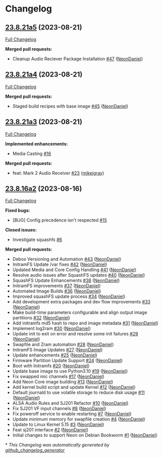 # Changelog

## [23.8.21a5](https://github.com/NeonGeckoCom/neon_debos/tree/23.8.21a5) (2023-08-21)

[Full Changelog](https://github.com/NeonGeckoCom/neon_debos/compare/23.8.21a4...23.8.21a5)

**Merged pull requests:**

- Cleanup Audio Reciever Package Installation [\#47](https://github.com/NeonGeckoCom/neon_debos/pull/47) ([NeonDaniel](https://github.com/NeonDaniel))

## [23.8.21a4](https://github.com/NeonGeckoCom/neon_debos/tree/23.8.21a4) (2023-08-21)

[Full Changelog](https://github.com/NeonGeckoCom/neon_debos/compare/23.8.21a3...23.8.21a4)

**Merged pull requests:**

- Staged build recipes with base image [\#45](https://github.com/NeonGeckoCom/neon_debos/pull/45) ([NeonDaniel](https://github.com/NeonDaniel))

## [23.8.21a3](https://github.com/NeonGeckoCom/neon_debos/tree/23.8.21a3) (2023-08-21)

[Full Changelog](https://github.com/NeonGeckoCom/neon_debos/compare/23.8.16a2...23.8.21a3)

**Implemented enhancements:**

- Media Casting [\#16](https://github.com/NeonGeckoCom/neon_debos/issues/16)

**Merged pull requests:**

- feat: Mark 2 Audio Receiver [\#23](https://github.com/NeonGeckoCom/neon_debos/pull/23) ([mikejgray](https://github.com/mikejgray))

## [23.8.16a2](https://github.com/NeonGeckoCom/neon_debos/tree/23.8.16a2) (2023-08-16)

[Full Changelog](https://github.com/NeonGeckoCom/neon_debos/compare/86eeae542d6ecf5ba625722f09404f11e5a3f303...23.8.16a2)

**Fixed bugs:**

- \[BUG\] Config precedence isn't respected [\#15](https://github.com/NeonGeckoCom/neon_debos/issues/15)

**Closed issues:**

- Investigate squashfs [\#6](https://github.com/NeonGeckoCom/neon_debos/issues/6)

**Merged pull requests:**

- Debos Versioning and Automation [\#43](https://github.com/NeonGeckoCom/neon_debos/pull/43) ([NeonDaniel](https://github.com/NeonDaniel))
- InitramFS Update /var fixes [\#42](https://github.com/NeonGeckoCom/neon_debos/pull/42) ([NeonDaniel](https://github.com/NeonDaniel))
- Updated Media and Core Config Handling [\#41](https://github.com/NeonGeckoCom/neon_debos/pull/41) ([NeonDaniel](https://github.com/NeonDaniel))
- Resolve audio issues after SquashFS updates [\#40](https://github.com/NeonGeckoCom/neon_debos/pull/40) ([NeonDaniel](https://github.com/NeonDaniel))
- SquashFS Update Enhancements [\#38](https://github.com/NeonGeckoCom/neon_debos/pull/38) ([NeonDaniel](https://github.com/NeonDaniel))
- InitramFS improvements [\#37](https://github.com/NeonGeckoCom/neon_debos/pull/37) ([NeonDaniel](https://github.com/NeonDaniel))
- Automated Image Builds [\#36](https://github.com/NeonGeckoCom/neon_debos/pull/36) ([NeonDaniel](https://github.com/NeonDaniel))
- Improved squashFS update process [\#34](https://github.com/NeonGeckoCom/neon_debos/pull/34) ([NeonDaniel](https://github.com/NeonDaniel))
- Add development extra packages and dev flow improvements [\#33](https://github.com/NeonGeckoCom/neon_debos/pull/33) ([NeonDaniel](https://github.com/NeonDaniel))
- Make build-time parameters configurable and align output image partitions [\#32](https://github.com/NeonGeckoCom/neon_debos/pull/32) ([NeonDaniel](https://github.com/NeonDaniel))
- Add initramfs md5 hash to repo and image metadata [\#31](https://github.com/NeonGeckoCom/neon_debos/pull/31) ([NeonDaniel](https://github.com/NeonDaniel))
- Implement log2ram [\#30](https://github.com/NeonGeckoCom/neon_debos/pull/30) ([NeonDaniel](https://github.com/NeonDaniel))
- Update init to exit on error and resolve some init failures [\#29](https://github.com/NeonGeckoCom/neon_debos/pull/29) ([NeonDaniel](https://github.com/NeonDaniel))
- Swapfile and Zram automation [\#28](https://github.com/NeonGeckoCom/neon_debos/pull/28) ([NeonDaniel](https://github.com/NeonDaniel))
- InitramFS Image Updates [\#27](https://github.com/NeonGeckoCom/neon_debos/pull/27) ([NeonDaniel](https://github.com/NeonDaniel))
- Update enhancements [\#25](https://github.com/NeonGeckoCom/neon_debos/pull/25) ([NeonDaniel](https://github.com/NeonDaniel))
- Firmware Partition Update Support [\#24](https://github.com/NeonGeckoCom/neon_debos/pull/24) ([NeonDaniel](https://github.com/NeonDaniel))
- Boot with Initramfs [\#20](https://github.com/NeonGeckoCom/neon_debos/pull/20) ([NeonDaniel](https://github.com/NeonDaniel))
- Update base image to use Python3.10 [\#19](https://github.com/NeonGeckoCom/neon_debos/pull/19) ([NeonDaniel](https://github.com/NeonDaniel))
- Fix swapped mic channels [\#17](https://github.com/NeonGeckoCom/neon_debos/pull/17) ([NeonDaniel](https://github.com/NeonDaniel))
- Add Neon Core image building [\#13](https://github.com/NeonGeckoCom/neon_debos/pull/13) ([NeonDaniel](https://github.com/NeonDaniel))
- Add kernel build script and update Kernel [\#12](https://github.com/NeonGeckoCom/neon_debos/pull/12) ([NeonDaniel](https://github.com/NeonDaniel))
- Default journald to use volatile storage to reduce disk usage [\#11](https://github.com/NeonGeckoCom/neon_debos/pull/11) ([NeonDaniel](https://github.com/NeonDaniel))
- ALSA Audio Rules and SJ201 Refactor [\#10](https://github.com/NeonGeckoCom/neon_debos/pull/10) ([NeonDaniel](https://github.com/NeonDaniel))
- Fix SJ201 VF input channels [\#8](https://github.com/NeonGeckoCom/neon_debos/pull/8) ([NeonDaniel](https://github.com/NeonDaniel))
- Fix poweroff service to enable restarting [\#7](https://github.com/NeonGeckoCom/neon_debos/pull/7) ([NeonDaniel](https://github.com/NeonDaniel))
- Update minimum memory for swapfile creation [\#4](https://github.com/NeonGeckoCom/neon_debos/pull/4) ([NeonDaniel](https://github.com/NeonDaniel))
- Update to Linux Kernel 5.15 [\#3](https://github.com/NeonGeckoCom/neon_debos/pull/3) ([NeonDaniel](https://github.com/NeonDaniel))
- Feat sj201 interface [\#2](https://github.com/NeonGeckoCom/neon_debos/pull/2) ([NeonDaniel](https://github.com/NeonDaniel))
- Initial changes to support Neon on Debian Bookworm [\#1](https://github.com/NeonGeckoCom/neon_debos/pull/1) ([NeonDaniel](https://github.com/NeonDaniel))



\* *This Changelog was automatically generated by [github_changelog_generator](https://github.com/github-changelog-generator/github-changelog-generator)*
